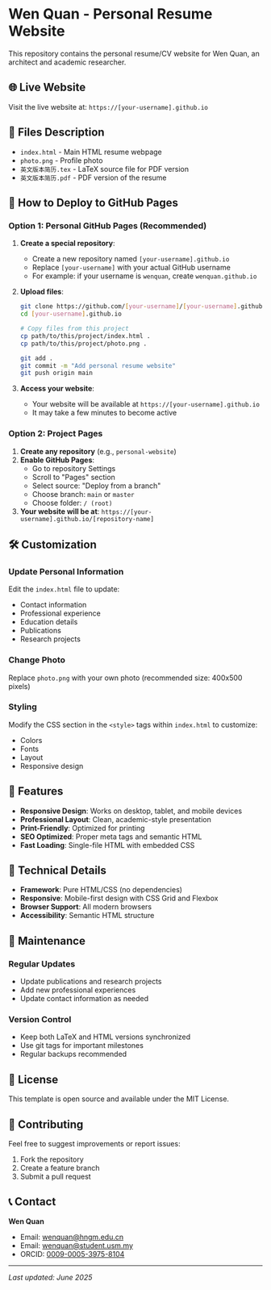 # Wen Quan - Personal Resume Website

This repository contains the personal resume/CV website for Wen Quan, an architect and academic researcher.

## 🌐 Live Website

Visit the live website at: `https://[your-username].github.io`

## 📁 Files Description

- `index.html` - Main HTML resume webpage
- `photo.png` - Profile photo
- `英文版本简历.tex` - LaTeX source file for PDF version
- `英文版本简历.pdf` - PDF version of the resume

## 🚀 How to Deploy to GitHub Pages

### Option 1: Personal GitHub Pages (Recommended)
1. **Create a special repository**:
   - Create a new repository named `[your-username].github.io`
   - Replace `[your-username]` with your actual GitHub username
   - For example: if your username is `wenquan`, create `wenquan.github.io`

2. **Upload files**:
   ```bash
   git clone https://github.com/[your-username]/[your-username].github.io.git
   cd [your-username].github.io
   
   # Copy files from this project
   cp path/to/this/project/index.html .
   cp path/to/this/project/photo.png .
   
   git add .
   git commit -m "Add personal resume website"
   git push origin main
   ```

3. **Access your website**:
   - Your website will be available at `https://[your-username].github.io`
   - It may take a few minutes to become active

### Option 2: Project Pages
1. **Create any repository** (e.g., `personal-website`)
2. **Enable GitHub Pages**:
   - Go to repository Settings
   - Scroll to "Pages" section
   - Select source: "Deploy from a branch"
   - Choose branch: `main` or `master`
   - Choose folder: `/ (root)`
3. **Your website will be at**: `https://[your-username].github.io/[repository-name]`

## 🛠 Customization

### Update Personal Information
Edit the `index.html` file to update:
- Contact information
- Professional experience
- Education details
- Publications
- Research projects

### Change Photo
Replace `photo.png` with your own photo (recommended size: 400x500 pixels)

### Styling
Modify the CSS section in the `<style>` tags within `index.html` to customize:
- Colors
- Fonts
- Layout
- Responsive design

## 📱 Features

- **Responsive Design**: Works on desktop, tablet, and mobile devices
- **Professional Layout**: Clean, academic-style presentation
- **Print-Friendly**: Optimized for printing
- **SEO Optimized**: Proper meta tags and semantic HTML
- **Fast Loading**: Single-file HTML with embedded CSS

## 🔧 Technical Details

- **Framework**: Pure HTML/CSS (no dependencies)
- **Responsive**: Mobile-first design with CSS Grid and Flexbox
- **Browser Support**: All modern browsers
- **Accessibility**: Semantic HTML structure

## 📝 Maintenance

### Regular Updates
- Update publications and research projects
- Add new professional experiences
- Update contact information as needed

### Version Control
- Keep both LaTeX and HTML versions synchronized
- Use git tags for important milestones
- Regular backups recommended

## 📄 License

This template is open source and available under the MIT License.

## 🤝 Contributing

Feel free to suggest improvements or report issues:
1. Fork the repository
2. Create a feature branch
3. Submit a pull request

## 📞 Contact

**Wen Quan**
- Email: wenquan@hngm.edu.cn
- Email: wenquan@student.usm.my
- ORCID: [0009-0005-3975-8104](https://orcid.org/0009-0005-3975-8104)

---

*Last updated: June 2025* 